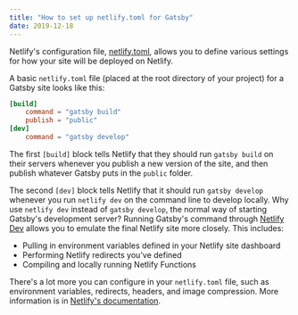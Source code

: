 ```yaml
---
title: "How to set up netlify.toml for Gatsby"
date: 2019-12-18
---
```

Netlify's configuration file, [netlify.toml](https://docs.netlify.com/configure-builds/file-based-configuration/), allows you to define various settings for how your site will be deployed on Netlify.

A basic `netlify.toml` file (placed at the root directory of your project) for a Gatsby site looks like this:

```toml
[build]
    command = "gatsby build"
    publish = "public"
[dev]
    command = "gatsby develop"
```

The first `[build]` block tells Netlify that they should run `gatsby build` on their servers whenever you publish a new version of the site, and then publish whatever Gatsby puts in the `public` folder.

The second `[dev]` block tells Netlify that it should run `gatsby develop` whenever you run `netlify dev` on the command line to develop locally. Why use `netlify dev` instead of `gatsby develop`, the normal way of starting Gatsby's development server? Running Gatsby's command through [Netlify Dev](https://www.netlify.com/products/dev/) allows you to emulate the final Netlify site more closely. This includes:

- Pulling in environment variables defined in your Netlify site dashboard
- Performing Netlify redirects you've defined
- Compiling and locally running Netlify Functions

There's a lot more you can configure in your `netlify.toml` file, such as environment variables, redirects, headers, and image compression. More information is in [Netlify's documentation](https://docs.netlify.com/configure-builds/file-based-configuration/).
